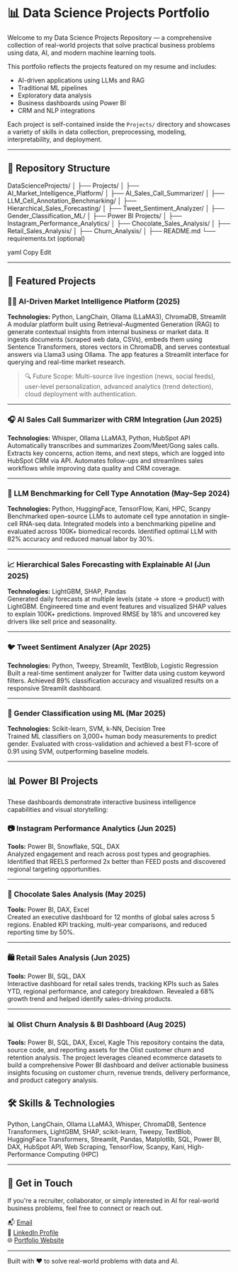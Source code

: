 # 📊 Data Science Projects Portfolio

Welcome to my Data Science Projects Repository — a comprehensive collection of real-world projects that solve practical business problems using data, AI, and modern machine learning tools.

This portfolio reflects the projects featured on my resume and includes:
- AI-driven applications using LLMs and RAG
- Traditional ML pipelines
- Exploratory data analysis
- Business dashboards using Power BI
- CRM and NLP integrations

Each project is self-contained inside the `Projects/` directory and showcases a variety of skills in data collection, preprocessing, modeling, interpretability, and deployment.

---

## 📁 Repository Structure

DataScienceProjects/
│
├── Projects/
│ ├── AI_Market_Intelligence_Platform/
│ ├── AI_Sales_Call_Summarizer/
│ ├── LLM_Cell_Annotation_Benchmarking/
│ ├── Hierarchical_Sales_Forecasting/
│ ├── Tweet_Sentiment_Analyzer/
│ ├── Gender_Classification_ML/
│
├── Power BI Projects/
│ ├── Instagram_Performance_Analytics/
│ ├── Chocolate_Sales_Analysis/
│ ├── Retail_Sales_Analysis/
│ ├── Churn_Analysis/
│
├── README.md
└── requirements.txt (optional)

yaml
Copy
Edit

---

## 🚀 Featured Projects

### 🧑‍🏫 AI-Driven Market Intelligence Platform (2025)
**Technologies:** Python, LangChain, Ollama (LLaMA3), ChromaDB, Streamlit  
A modular platform built using Retrieval-Augmented Generation (RAG) to generate contextual insights from internal business or market data. It ingests documents (scraped web data, CSVs), embeds them using Sentence Transformers, stores vectors in ChromaDB, and serves contextual answers via Llama3 using Ollama. The app features a Streamlit interface for querying and real-time market research.

> 🔍 Future Scope: Multi-source live ingestion (news, social feeds), user-level personalization, advanced analytics (trend detection), cloud deployment with authentication.

---

### 🎧 AI Sales Call Summarizer with CRM Integration (Jun 2025)
**Technologies:** Whisper, Ollama LLaMA3, Python, HubSpot API  
Automatically transcribes and summarizes Zoom/Meet/Gong sales calls. Extracts key concerns, action items, and next steps, which are logged into HubSpot CRM via API. Automates follow-ups and streamlines sales workflows while improving data quality and CRM coverage.

---

### 🧬 LLM Benchmarking for Cell Type Annotation (May–Sep 2024)
**Technologies:** Python, HuggingFace, TensorFlow, Kani, HPC, Scanpy  
Benchmarked open-source LLMs to automate cell type annotation in single-cell RNA-seq data. Integrated models into a benchmarking pipeline and evaluated across 100K+ biomedical records. Identified optimal LLM with 82% accuracy and reduced manual labor by 30%.

---

### 📈 Hierarchical Sales Forecasting with Explainable AI (Jun 2025)
**Technologies:** LightGBM, SHAP, Pandas  
Generated daily forecasts at multiple levels (state → store → product) with LightGBM. Engineered time and event features and visualized SHAP values to explain 100K+ predictions. Improved RMSE by 18% and uncovered key drivers like sell price and seasonality.

---

### 🐦 Tweet Sentiment Analyzer (Apr 2025)
**Technologies:** Python, Tweepy, Streamlit, TextBlob, Logistic Regression  
Built a real-time sentiment analyzer for Twitter data using custom keyword filters. Achieved 89% classification accuracy and visualized results on a responsive Streamlit dashboard.

---

### 👤 Gender Classification using ML (Mar 2025)
**Technologies:** Scikit-learn, SVM, k-NN, Decision Tree  
Trained ML classifiers on 3,000+ human body measurements to predict gender. Evaluated with cross-validation and achieved a best F1-score of 0.91 using SVM, outperforming baseline models.

---

## 📊 Power BI Projects

These dashboards demonstrate interactive business intelligence capabilities and visual storytelling:

### 📷 Instagram Performance Analytics (Jun 2025)
**Tools:** Power BI, Snowflake, SQL, DAX  
Analyzed engagement and reach across post types and geographies. Identified that REELS performed 2x better than FEED posts and discovered regional targeting opportunities.

---

### 🍫 Chocolate Sales Analysis (May 2025)
**Tools:** Power BI, DAX, Excel  
Created an executive dashboard for 12 months of global sales across 5 regions. Enabled KPI tracking, multi-year comparisons, and reduced reporting time by 50%.

---

### 🛍️ Retail Sales Analysis (Jun 2025)
**Tools:** Power BI, SQL, DAX  
Interactive dashboard for retail sales trends, tracking KPIs such as Sales YTD, regional performance, and category breakdown. Revealed a 68% growth trend and helped identify sales-driving products.

---

### 📊 Olist Churn Analysis & BI Dashboard (Aug 2025)
**Tools:** Power BI, SQL, DAX, Excel, Kagle
This repository contains the data, source code, and reporting assets for the Olist customer churn and retention analysis. The project leverages cleaned ecommerce datasets to build a comprehensive Power BI dashboard and deliver actionable business insights focusing on customer churn, revenue trends, delivery performance, and product category analysis.

## 🛠️ Skills & Technologies

Python, LangChain, Ollama LLaMA3, Whisper, ChromaDB, Sentence Transformers, LightGBM, SHAP, scikit-learn, Tweepy, TextBlob, HuggingFace Transformers, Streamlit, Pandas, Matplotlib, SQL, Power BI, DAX, HubSpot API, Web Scraping, TensorFlow, Scanpy, Kani, High-Performance Computing (HPC)

---

## 👋 Get in Touch

If you're a recruiter, collaborator, or simply interested in AI for real-world business problems, feel free to connect or reach out.

📬 [Email](mailto:sanskaraugpant@gmail.com)  
🔗 [LinkedIn Profile](https://www.linkedin.com/in/sanskar-pant-44b3801ab)  
🌐 [Portfolio Website](https://www.datascienceportfol.io/sanskaraugpant)


---

Built with ❤️ to solve real-world problems with data and AI.
